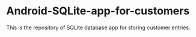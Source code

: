 # Android-SQLite-app-for-customers
This is the repository of SQLite database app for storing customer entries.
